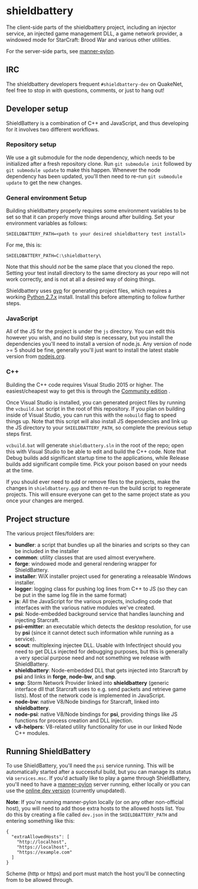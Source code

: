 # shieldbattery
The client-side parts of the shieldbattery project, including an injector
service, an injected game management DLL, a game network provider, a windowed
mode for StarCraft: Brood War and various other utilities.

For the server-side parts, see
[manner-pylon](https://github.com/tec27/manner-pylon).

## IRC
The shieldbattery developers frequent `#shieldbattery-dev` on QuakeNet, feel
free to stop in with questions, comments, or just to hang out!

## Developer setup
ShieldBattery is a combination of C++ and JavaScript, and thus developing for it
involves two different workflows.

### Repository setup
We use a git submodule for the node dependency, which needs to be
initialized after a fresh repository clone. Run `git submodule init` followed by
`git submodule update` to make this happen. Whenever the node dependency has
been updated, you'll then need to re-run `git submodule update` to get the new
changes.

### General environment Setup
Building shieldbattery properly requires some environment variables to be set so
that it can properly move things around after building. Set your environment
variables as follows:

```
SHIELDBATTERY_PATH=<path to your desired shieldbattery test install>
```

For me, this is:

```
SHIELDBATTERY_PATH=C:\shieldbattery\
```

Note that this should *not* be the same place that you cloned the repo. Setting
your test install directory to the same directory as your repo will not work
correctly, and is not at all a desired way of doing things.

Shieldbattery uses [gyp](https://code.google.com/p/gyp/) for generating
project files, which requires a working
[Python 2.7.x](http://www.python.org/download/) install. Install this before
attempting to follow further steps.

### JavaScript
All of the JS for the project is under the `js` directory. You can edit this
however you wish, and no build step is necessary, but you install the
dependencies you'll need to install a version of node.js. Any version of node
&gt;= 5 should be fine, generally you'll just want to install the latest stable
version from [nodejs.org](https://nodejs.org/).

### C++
Building the C++ code requires Visual Studio 2015 or higher. The
easiest/cheapest way to get this is through the
[Community edition](https://www.visualstudio.com/en-us/downloads/download-visual-studio-vs.aspx)
.

Once Visual Studio is installed, you can generated project files by running the
`vcbuild.bat` script in the root of this repository. If you plan on building
inside of Visual Studio, you can run this with the `nobuild` flag to speed
things up. Note that this script will also install JS dependencies and link up
the JS directory to your `SHIELDBATTERY_PATH`, so complete the previous setup
steps first.

`vcbuild.bat` will generate `shieldbattery.sln` in the root of the repo; open
this with Visual Studio to be able to edit and build the C++ code. Note that
Debug builds add significant startup time to the applications, while Release
builds add significant compile time. Pick your poison based on your needs at the
time.

If you should ever need to add or remove files to the projects, make the changes
in `shieldbattery.gyp` and then re-run the build script to regenerate projects.
This will ensure everyone can get to the same project state as you once your
changes are merged.

## Project structure
The various project files/folders are:
- **bundler**: a script that bundles up all the binaries and scripts so they can
be included in the installer
- **common**: utility classes that are used almost everywhere.
- **forge**: windowed mode and general rendering wrapper for ShieldBattery.
- **installer**: WiX installer project used for generating a releasable
Windows installer.
- **logger**: logging class for pushing log lines from C++ to JS (so they can be
put in the same log file in the same format)
- **js**: All the JavaScript for the various projects, including code that
interfaces with the various native modules we've created.
- **psi**: Node-embedded background service that handles launching and injecting
Starcraft.
- **psi-emitter**: an executable which detects the desktop resolution, for use
by **psi** (since it cannot detect such information while running as a service).
- **scout**: multiplexing injectee DLL. Usable with InfectInject should you need
to get DLLs injected for debugging purposes, but this is generally a very
special purpose need and not something we release with ShieldBattery.
- **shieldbattery**: Node-embedded DLL that gets injected into Starcraft by
**psi** and links in **forge**, **node-bw**, and **snp**.
- **snp**: Storm Network Provider linked into **shieldbattery** (generic
interface dll that Starcraft uses to e.g. send packets and retrieve game lists).
Most of the network code is implemented in JavaScript.
- **node-bw**: native V8/Node bindings for Starcraft, linked into
**shieldbattery**.
- **node-psi**: native V8/Node bindings for **psi**, providing things like JS
functions for process creation and DLL injection.
- **v8-helpers**: V8-related utility functionality for use in our linked Node
C++ modules.

## Running ShieldBattery
To use ShieldBattery, you'll need the `psi` service running. This will be
automatically started after a successful build, but you can manage its status
via `services.msc`. If you'd actually like to play a game through ShieldBattery,
you'll need to have a
[manner-pylon](https://github.com/tec27/manner-pylon) server running, either
locally or you can use the [online dev version](https://dev.shieldbattery.net/)
(currently unupdated).

**Note**: If you're running manner-pylon locally (or on any other non-official
host), you will need to add those extra hosts to the allowed hosts list. You do
this by creating a file called `dev.json` in the `SHIELDBATTERY_PATH` and
entering something like this:

```
{
  "extraAllowedHosts": [
    "http://localhost",
    "https://localhost",
    "https://example.com"
  ]
}
```

Scheme (http or https) and port must match the host you'll be connecting from to
be allowed through.
